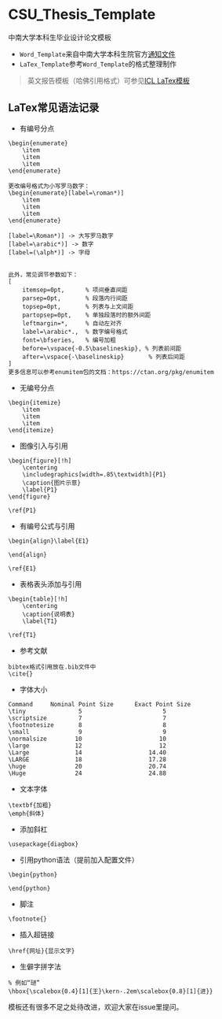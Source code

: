 # CSU_Thesis_Template
中南大学本科生毕业设计论文模板
- `Word_Template`来自中南大学本科生院官方[通知文件](http://oa.its.csu.edu.cn/Home/Release_TZTG_zd/9730F88738E24312B05D4162BC0144FD)
- `LaTex_Template`参考`Word_Template`的格式整理制作

> 英文报告模板（哈佛引用格式）可参见[ICL LaTex模板](https://github.com/heyzbw/ICL_Thesis_Template)

## LaTex常见语法记录
- 有编号分点
~~~
\begin{enumerate}
	\item 
	\item 
	\item 
\end{enumerate}

更改编号格式为小写罗马数字：
\begin{enumerate}[label=\roman*)]
	\item 
	\item 
	\item 
\end{enumerate}

[label=\Roman*)] -> 大写罗马数字
[label=\arabic*)] -> 数字
[label=(\alph*)] -> 字母


此外，常见调节参数如下：
[
    itemsep=0pt,      % 项间垂直间距
    parsep=0pt,       % 段落内行间距
    topsep=0pt,       % 列表与上文间距
    partopsep=0pt,    % 单独段落时的额外间距
    leftmargin=*,     % 自动左对齐
    label=\arabic*.,  % 数字编号格式
    font=\bfseries,   % 编号加粗
    before=\vspace{-0.5\baselineskip}, % 列表前间距
    after=\vspace{-\baselineskip}       % 列表后间距
]
更多信息可以参考enumitem包的文档：https://ctan.org/pkg/enumitem
~~~
- 无编号分点
~~~
\begin{itemize}
	\item 
	\item 
	\item 
\end{itemize}
~~~
- 图像引入与引用
~~~
\begin{figure}[!h]
	\centering
	\includegraphics[width=.85\textwidth]{P1}
	\caption{图片示意}
	\label{P1}
\end{figure}

\ref{P1}
~~~
- 有编号公式与引用
~~~
\begin{align}\label{E1}

\end{align}

\ref{E1}
~~~
- 表格表头添加与引用
~~~
\begin{table}[!h]
	\centering
	\caption{说明表}
	\label{T1}
	
\ref{T1}
~~~
- 参考文献
~~~
bibtex格式引用放在.bib文件中
\cite{}
~~~
- 字体大小
~~~
Command     Nominal Point Size      Exact Point Size
\tiny               5                       5
\scriptsize         7                       7
\footnotesize       8                       8
\small              9                       9
\normalsize        10                      10
\large             12                      12
\Large             14                   14.40
\LARGE             18                   17.28
\huge              20                   20.74
\Huge              24                   24.88
~~~
- 文本字体
~~~
\textbf{加粗}
\emph{斜体}
~~~
- 添加斜杠
~~~
\usepackage{diagbox}

~~~
- 引用python语法（提前加入配置文件）
~~~
\begin{python}

\end{python}
~~~
- 脚注
~~~
\footnote{}
~~~
- 插入超链接
~~~
\href{网址}{显示文字}
~~~
- 生僻字拼字法
~~~
% 例如“琎”
\hbox{\scalebox{0.4}[1]{王}\kern-.2em\scalebox{0.8}[1]{进}}
~~~

模板还有很多不足之处待改进，欢迎大家在issue里提问。

